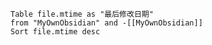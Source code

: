 ```dataview
Table file.mtime as "最后修改日期"
from "MyOwnObsidian" and -[[MyOwnObsidian]]
Sort file.mtime desc
```






